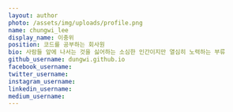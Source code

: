 ```yaml
---
layout: author
photo: /assets/img/uploads/profile.png
name: chungwi_lee
display_name: 이충위
position: 코드를 공부하는 회사원
bio: 사람들 앞에 나서는 것을 싫어하는 소심한 인간이지만 열심히 노력하는 부류
github_username: dungwi.github.io
facebook_username: 
twitter_username: 
instagram_username:
linkedin_username:
medium_username:
---
```


